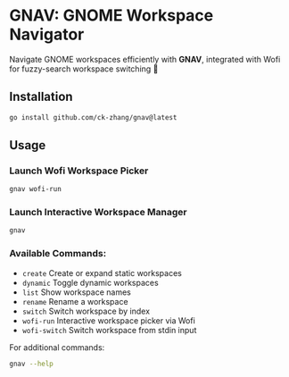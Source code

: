 # GNAV: GNOME Workspace Navigator

Navigate GNOME workspaces efficiently with **GNAV**, integrated with Wofi for fuzzy-search workspace switching 🚀

## Installation

```bash
go install github.com/ck-zhang/gnav@latest
```

## Usage

### Launch Wofi Workspace Picker

```bash
gnav wofi-run
```

### Launch Interactive Workspace Manager

```bash
gnav
```

### Available Commands:

- `create`      Create or expand static workspaces
- `dynamic`     Toggle dynamic workspaces
- `list`        Show workspace names
- `rename`      Rename a workspace
- `switch`      Switch workspace by index
- `wofi-run`    Interactive workspace picker via Wofi
- `wofi-switch` Switch workspace from stdin input

For additional commands:
```bash
gnav --help
```
